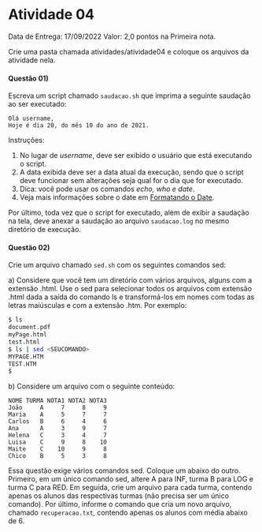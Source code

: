 # Atividade 04

Data de Entrega: 17/09/2022
Valor: 2,0 pontos na Primeira nota.

Crie uma pasta chamada atividades/atividade04 e coloque os arquivos da atividade nela.

#### Questão 01)
Escreva um script chamado `saudacao.sh` que imprima a seguinte saudação ao ser executado:

    Olá username,
    Hoje é dia 20, do mês 10 do ano de 2021.
    
Instruções:
1. No lugar de _username_, deve ser exibido o usuário que está executando o script.
2. A data exibida deve ser a data atual da execução, sendo que o script deve funcionar sem alterações seja qual for o dia que for executado.
3. Dica: você pode usar os comandos _echo, who e date_.
4. Veja mais informações sobre o date em [Formatando o Date](https://www.vivaolinux.com.br/artigo/Formatando-exibicao-de-datas-no-Linux).


Por último, toda vez que o script for executado, além de exibir a saudação na tela, deve anexar a saudação ao arquivo `saudacao.log` no mesmo diretório de execução.

#### Questão 02)
Crie um arquivo chamado `sed.sh` com os seguintes comandos sed:

a) Considere que você tem um diretório com vários arquivos, alguns com a extensão .html. Use o sed para selecionar todos os arquivos com extensão .html dada a saída do comando ls e transformá-los em nomes com todas as letras maiúsculas e com a extensão .htm. Por exemplo:

```sh
$ ls
document.pdf
myPage.html
test.html
$ ls | sed <SEUCOMANDO>
MYPAGE.HTM
TEST.HTM
$
```
b) Considere um arquivo com o seguinte conteúdo:

    NOME TURMA NOTA1 NOTA2 NOTA3
    João     A     7     8     9
    Maria    A     5     7     7
    Carlos   B     6     4     6
    Ana      A     3     9     7
    Helena   C     3     4     7
    Luisa    C     9     8    10
    Maite    C    10     9     8
    Chico    B     5     3     8

Essa questão exige vários comandos sed. Coloque um abaixo do outro.
Primeiro, em um único comando sed, altere A para INF, turma B para LOG e turma C para RED.
Em seguida, crie um arquivo para cada turma, contendo apenas os alunos das respectivas turmas (não precisa ser um único comando).
Por último, informe o comando que cria um novo arquivo, chamado `recuperacao.txt`, contendo apenas os alunos com média abaixo de 6.
